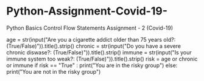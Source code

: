 # Python-Assignment-Covid-19-
 Python Basics  Control Flow Statements  Assignment - 2 (Covid-19)


age = str(input("Are you a cigarette addict older than 75 years old?: (True/False)")).title().strip()
chronic = str(input("Do you have a severe chronic diswase?: (True/False)")).title().strip()
immune = str(input("Is your immune system too weak?: (True/False)")).title().strip()
risk = age or chronic or immune
if risk == "True" :
    print("You are in the risky group")
else:
    print("You are not in the risky group")
